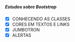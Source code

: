 ##### Estudos sobre Bootstrap

-[x] CONHECENDO AS CLASSES
-[x] CORES EM TEXTOS E LINKS
-[x] JUMBOTRON
-[x] ALERTAS